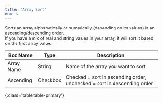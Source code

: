 ```yaml
---
title: "Array Sort"
num: 6
---
```


Sorts an array alphabetically or numerically (depending on its values) in an ascending/descending order.\
If you have a mix of real and string values in your array, it will sort it based on the first array value. 

| Box Name | Type | Description | 
|-------|--------|--------
|Array Name|String	| Name of the array you want to sort
|Ascending|Checkbox|Checked = sort in ascending order, unchecked = sort in descending order
{:class='table table-primary'}









